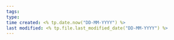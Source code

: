 ```yaml
---
tags: 
type: 
time created: <% tp.date.now("DD-MM-YYYY") %>
last modified: <% tp.file.last_modified_date("DD-MM-YYYY") %>
---
```


